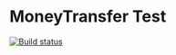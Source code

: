 # MoneyTransfer Test
[![Build status](https://ci.appveyor.com/api/projects/status/ihmccje3mf3149dv?svg=true)](https://ci.appveyor.com/project/komisuomi/aqa-6-pageobject)